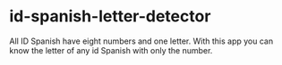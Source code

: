 # id-spanish-letter-detector
All ID Spanish have eight numbers and one letter. With this app you can know the letter of any id Spanish with only the number.
